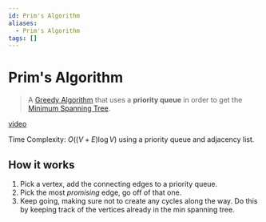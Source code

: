 ```yaml
---
id: Prim's Algorithm
aliases:
  - Prim's Algorithm
tags: []
---
```


# Prim's Algorithm
> A [Greedy Algorithm](notes/Greedy%20Algorithm.md) that uses a **priority queue** in order to get the [Minimum Spanning Tree](notes/Minimum%20Spanning%20Tree.md).  

[video](https://www.youtube.com/watch?v=jsmMtJpPnhU) 

Time Complexity: $O((V + E) \log V)$ using a priority queue and adjacency list.

## How it works
1. Pick a vertex, add the connecting edges to a priority queue.  
2. Pick the most *promising* edge, go off of that one.  
3. Keep going, making sure not to create any cycles along the way. Do this by keeping track of the vertices already in the min spanning tree. 

